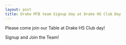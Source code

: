 ```yaml
---
layout: post
title: Drake MTB team Signup day at Drake HS Club Day
---
```


Please come join our Table at Drake HS Club day!

Signup and Join the Team!

